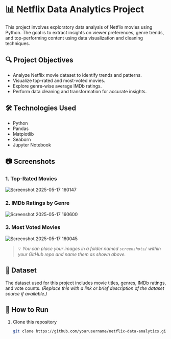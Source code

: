 # 📊 Netflix Data Analytics Project

This project involves exploratory data analysis of Netflix movies using Python. The goal is to extract insights on viewer preferences, genre trends, and top-performing content using data visualization and cleaning techniques.

## 🔍 Project Objectives

- Analyze Netflix movie dataset to identify trends and patterns.
- Visualize top-rated and most-voted movies.
- Explore genre-wise average IMDb ratings.
- Perform data cleaning and transformation for accurate insights.

## 🛠️ Technologies Used

- Python
- Pandas
- Matplotlib
- Seaborn
- Jupyter Notebook

## 📷 Screenshots

### 1. Top-Rated Movies


![Screenshot 2025-05-17 160147](https://github.com/user-attachments/assets/aa1adc5b-046e-49f3-95f0-f2eddfdd08f6)

### 2. IMDb Ratings by Genre

![Screenshot 2025-05-17 160600](https://github.com/user-attachments/assets/44fe50d0-10a1-4eb6-b588-9698fd9619af)


### 3. Most Voted Movies

![Screenshot 2025-05-17 160045](https://github.com/user-attachments/assets/30e78028-51fa-4516-8b06-030631dd83ba)


> 💡 *You can place your images in a folder named `screenshots/` within your GitHub repo and name them as shown above.*

## 📁 Dataset

The dataset used for this project includes movie titles, genres, IMDb ratings, and vote counts. *(Replace this with a link or brief description of the dataset source if available.)*

## 🚀 How to Run

1. Clone this repository  
   ```bash
   git clone https://github.com/yourusername/netflix-data-analytics.git
